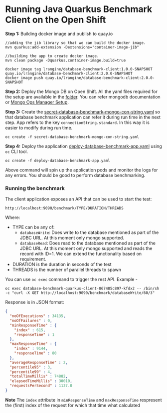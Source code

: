 # Running Java Quarkus Benchmark Client on the Open Shift

**Step 1:** Building docker image and publish to quay.io

```shell
//adding the jib library so that we can build the docker image.
mvn quarkus:add-extension -Dextensions="container-image-jib"

//building the app to create docker image.
mvn clean package -Dquarkus.container-image.build=true

docker image tag lrangine/database-benchmark-client:1.0.0-SNAPSHOT quay.io/lrangine/database-benchmark-client:2.0.0-SNAPSHOT
docker image push quay.io/lrangine/database-benchmark-client:2.0.0-SNAPSHOT
```
**Step 2:** Deploy the Mongo DB on Open Shift. All the yaml files required for the setup are available in the [folder](./aws/mongodb). You can refer mongodb documentation or [Mongo Ops Manager Setup](https://github.com/lokeshrangineni/kogito-benchmark/tree/main/sharded-mongodb#mongodb-sharded-cluster-setup-on-open-shift).

**Step 3:** Create the [secret-database-benchmark-mongo-con-string.yaml](secret-database-benchmark-mongo-con-string.yaml) so that database benchmark application can refer it during run time in the next step. App refers to the key `connectionString.standard`. In this way it is easier to modify during run time.

```shell
oc create -f secret-database-benchmark-mongo-con-string.yaml
```
**Step 4:** Deploy the application [deploy-database-benchmark-app.yaml](deploy-database-benchmark-app.yaml) using `oc` CLI tool.

```shell
oc create -f deploy-database-benchmark-app.yaml
```
Above command will spin up the application pods and monitor the logs for any errors. You should be good to perform database benchmarking.

### Running the benchmark
The client application exposes an API that can be used to start the test:
```properties
http://localhost:9090/benchmark/TYPE/DURATION/THREADS
```
Where:
* TYPE can be any of:
  * `databaseWrite`: Does write to the database mentioned as part of the JDBC URL. At this moment only mongo supported.
  * `databaseRead`: Does read to the database mentioned as part of the JDBC URL. At this moment only mongo supported and reads the record with ID=1. We can extend the functionality based on requirement.
* DURATION is the duration in seconds of the test
* THREADS is the number of parallel threads to spawn


You can use `oc exec` command to trigger the rest API.
Example - 
```shell
oc exec database-benchmark-quarkus-client-867485c897-kfdx2 -- /bin/sh -c "curl -X GET http://localhost:9090/benchmark/databaseWrite/60/3"
```

Response is in JSON format:
```json
{
  "noOfExecutions" : 34135,
  "noOfFailures" : 0,
  "minResponseTime" : {
    "index" : 615,
    "responseTime" : 1
  },
  "maxResponseTime" : {
    "index" : 9144,
    "responseTime" : 80
  },
  "averageResponseTime" : 2,
  "percentile95" : 3,
  "percentile99" : 4,
  "totalTimeMillis" : 74882,
  "elapsedTimeMillis" : 30010,
  "requestsPerSecond" : 1137.0
}
```
**Note** The `index` attribute in `minResponseTime` and `maxResponseTime` respresent the (first) index of the request
for which that time what calculated
